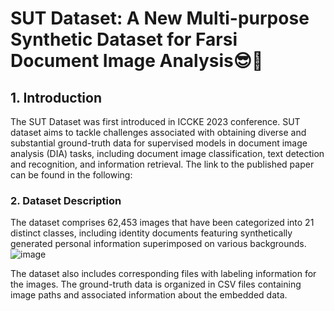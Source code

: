 # SUT Dataset: A New Multi-purpose Synthetic Dataset for Farsi Document Image Analysis:sunglasses::rocket:
## 1. Introduction
The SUT Dataset was first introduced in ICCKE 2023 conference. 
SUT dataset aims to tackle challenges associated with obtaining diverse and substantial ground-truth data for supervised models in document image analysis (DIA) tasks, including document image classification, text detection and recognition, and information retrieval.
The link to the published paper can be found in the following:

### 2. Dataset Description
The dataset comprises 62,453 images that have been categorized into 21 distinct classes, including identity documents featuring synthetically generated personal information superimposed on various backgrounds.
![image](https://github.com/aliiafkari/SUT_Dataset/assets/129840755/2b28a446-8aaf-4d12-a61e-a9845ce21ab9)

The dataset also includes corresponding files with labeling information for the images. The ground-truth data is organized in CSV files containing image paths and associated information about the embedded data. 
